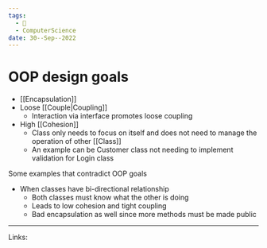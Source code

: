 ```yaml
---
tags:
  - 🌱
  - ComputerScience 
date: 30--Sep--2022
---
```


# OOP design goals

- [[Encapsulation]]
- Loose [[Couple|Coupling]]
    - Interaction via interface promotes loose coupling
- High [[Cohesion]]
    - Class only needs to focus on itself and does not need to manage the operation of other [[Class]]
    - An example can be Customer class not needing to implement validation for Login class

Some examples that contradict OOP goals
- When classes have bi-directional relationship
    - Both classes must know what the other is doing
    - Leads to low cohesion and tight coupling
    - Bad encapsulation as well since more methods must be made public

---
Links: 
